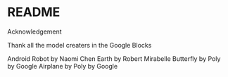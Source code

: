 #  README

Acknowledgement

Thank all the model creaters in the Google Blocks

Android Robot by Naomi Chen
Earth by Robert Mirabelle
Butterfly by Poly by Google
Airplane by Poly by Google
